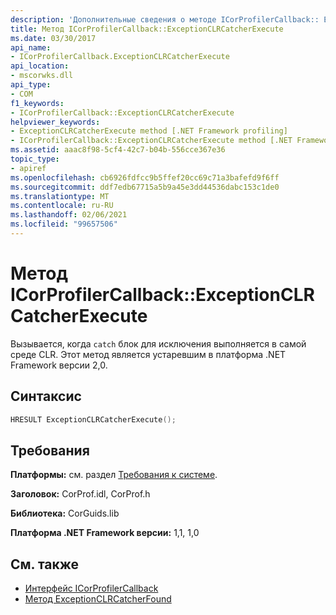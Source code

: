 ```yaml
---
description: 'Дополнительные сведения о методе ICorProfilerCallback:: ExceptionCLRCatcherExecute'
title: Метод ICorProfilerCallback::ExceptionCLRCatcherExecute
ms.date: 03/30/2017
api_name:
- ICorProfilerCallback.ExceptionCLRCatcherExecute
api_location:
- mscorwks.dll
api_type:
- COM
f1_keywords:
- ICorProfilerCallback::ExceptionCLRCatcherExecute
helpviewer_keywords:
- ExceptionCLRCatcherExecute method [.NET Framework profiling]
- ICorProfilerCallback::ExceptionCLRCatcherExecute method [.NET Framework profiling]
ms.assetid: aaac8f98-5cf4-42c7-b04b-556cce367e36
topic_type:
- apiref
ms.openlocfilehash: cb6926fdfcc9b5ffef20cc69c71a3bafefd9f6ff
ms.sourcegitcommit: ddf7edb67715a5b9a45e3dd44536dabc153c1de0
ms.translationtype: MT
ms.contentlocale: ru-RU
ms.lasthandoff: 02/06/2021
ms.locfileid: "99657506"
---
```

# <a name="icorprofilercallbackexceptionclrcatcherexecute-method"></a>Метод ICorProfilerCallback::ExceptionCLRCatcherExecute

Вызывается, когда `catch` блок для исключения выполняется в самой среде CLR. Этот метод является устаревшим в платформа .NET Framework версии 2,0.  
  
## <a name="syntax"></a>Синтаксис  
  
```cpp  
HRESULT ExceptionCLRCatcherExecute();  
```  
  
## <a name="requirements"></a>Требования  

 **Платформы:** см. раздел [Требования к системе](../../get-started/system-requirements.md).  
  
 **Заголовок:** CorProf.idl, CorProf.h  
  
 **Библиотека:** CorGuids.lib  
  
 **Платформа .NET Framework версии:** 1,1, 1,0  
  
## <a name="see-also"></a>См. также

- [Интерфейс ICorProfilerCallback](icorprofilercallback-interface.md)
- [Метод ExceptionCLRCatcherFound](icorprofilercallback-exceptionclrcatcherfound-method.md)
